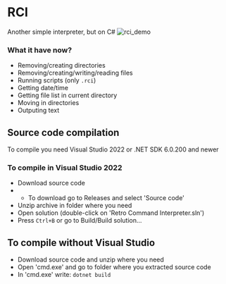 # RCI
Another simple interpreter, but on C#
![rci_demo](https://user-images.githubusercontent.com/61111955/172165302-7b573730-3794-4aae-b41c-0ee151493701.gif)

### What it have now?
* Removing/creating directories
* Removing/creating/writing/reading files
* Running scripts (only `.rci`)
* Getting date/time
* Getting file list in current directory
* Moving in directories
* Outputing text

## Source code compilation
To compile you need Visual Studio 2022 or .NET SDK 6.0.200 and newer
### To compile in Visual Studio 2022
* Download source code
* * To download go to Releases and select 'Source code'
* Unzip archive in folder where you need
* Open solution (double-click on 'Retro Command Interpreter.sln')
* Press `Ctrl+B` or go to Build/Build solution...
## To compile without Visual Studio
* Download source code and unzip where you need
* Open 'cmd.exe' and go to folder where you extracted source code
* In 'cmd.exe' write: `dotnet build`

